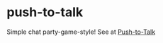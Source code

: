 # push-to-talk
Simple chat party-game-style!
See at [Push-to-Talk](https://revwhyte.github.io/push-to-talk/)

[//]: <> (This is also a comment.)
